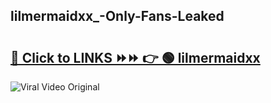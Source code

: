 
 ## lilmermaidxx_-Only-Fans-Leaked

# <h2><a href="https://clipsfans.com/lilmermaidxx_&ref=git">🔗 Click to LINKS ⏩⏩ 👉 🟢 lilmermaidxx  </a></h2>

<a href="https://clipsfans.com/lilmermaidxx_&ref=git" rel="nofollow" data-target="animated-image.originalLink"><img src="https://i.ibb.co.com/xMMVF88/686577567.gif" alt="Viral Video Original" style="max-width: 100%; display: inline-block;" data-target="animated-image.originalImage"></a>
